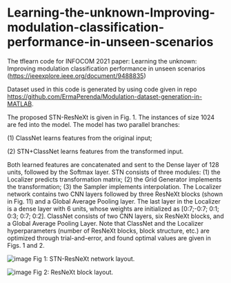 # Learning-the-unknown-Improving-modulation-classification-performance-in-unseen-scenarios
The tflearn code for INFOCOM 2021 paper: Learning the unknown: Improving modulation classification performance in unseen scenarios (https://ieeexplore.ieee.org/document/9488835)

Dataset used in this code is generated by using code given in repo https://github.com/ErmaPerenda/Modulation-dataset-generation-in-MATLAB.

The proposed STN-ResNeXt is given in Fig. 1. The instances of size 1024 are fed into the model. The model has two parallel branches: 

(1) ClassNet learns features from the original input; 

(2) STN+ClassNet learns features from the transformed input.

Both learned features are concatenated and sent to the Dense layer of 128 units, followed by the Softmax layer. STN consists of three modules: (1) the Localizer predicts transformation matrix; (2) the Grid Generator implements the transformation; (3) the Sampler implements interpolation. The Localizer network contains two CNN layers followed
by three ResNeXt blocks (shown in Fig. 11) and a Global Average Pooling layer. The last layer in the Localizer is a dense layer with 6 units, whose weights are initialized as [0:7;-0:7; 0:1; 0:3; 0:7; 0:2]. ClassNet consists of two CNN layers, six ResNeXt blocks, and a Global Average Pooling Layer. Note that ClassNet and the Localizer hyperparameters (number of ResNeXt blocks, block structure, etc.) are optimized through trial-and-error, and found optimal values are given in Figs. 1 and 2.

![image](https://user-images.githubusercontent.com/10497981/227714416-3464bac8-efac-438e-b30e-a41e7ddc5add.png)
Fig 1: STN-ResNeXt network layout.

![image](https://user-images.githubusercontent.com/10497981/227714428-78a3cad0-13c9-4a45-b2ac-8199c56307b8.png)
Fig 2: ResNeXt block layout.

